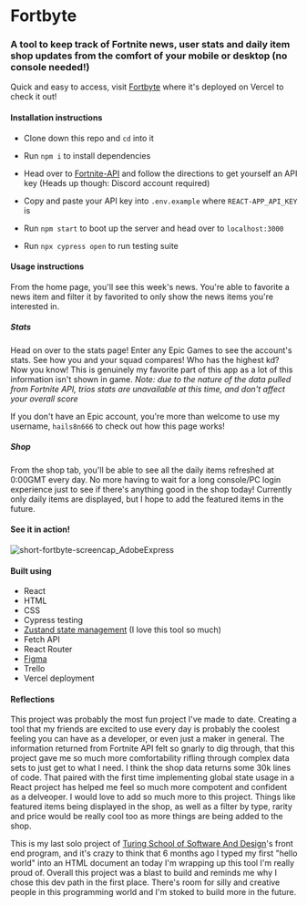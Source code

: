 # Fortbyte

### A tool to keep track of Fortnite news, user stats and daily item shop updates from the comfort of your mobile or desktop (no console needed!)

Quick and easy to access, visit [Fortbyte](https://fortbyte.vercel.app) where it's deployed on Vercel to check it out! 

#### Installation instructions

- Clone down this repo and `cd` into it
- Run `npm i` to install dependencies
- Head over to [Fortnite-API](https://dash.fortnite-api.com/account) and follow the directions to get yourself an API key (Heads up though: Discord account required)
- Copy and paste your API key into `.env.example` where `REACT-APP_API_KEY` is
- Run `npm start` to boot up the server and head over to `localhost:3000`

- Run `npx cypress open` to run testing suite

#### Usage instructions

From the home page, you'll see this week's news. You're able to favorite a news item and filter it by favorited to only show the news items you're interested in. 

##### Stats
Head on over to the stats page! Enter any Epic Games to see the account's stats. See how you and your squad compares! Who has the highest kd? Now you know! This is genuinely my favorite part of this app as a lot of this information isn't shown in game. *Note: due to the nature of the data pulled from Fortnite API, trios stats are unavailable at this time, and don't affect your overall score*

If you don't have an Epic account, you're more than welcome to use my username, `hails8n666` to check out how this page works!

##### Shop 
From the shop tab, you'll be able to see all the daily items refreshed at 0:00GMT every day. No more having to wait for a long console/PC login experience just to see if there's anything good in the shop today! Currently only daily items are displayed, but I hope to add the featured items in the future. 

#### See it in action! 
![short-fortbyte-screencap_AdobeExpress](https://user-images.githubusercontent.com/98280256/183130402-bd435431-07bf-4c79-817e-933cd6c96923.gif)

#### Built using
- React
- HTML
- CSS
- Cypress testing
- [Zustand state management](https://github.com/pmndrs/zustand) (I love this tool so much)
- Fetch API
- React Router
- [Figma](https://www.figma.com/file/zI4EPf1Ig9vMvZeoLkD9mI/Fortbyte?node-id=0%3A1)
- Trello 
- Vercel deployment

#### Reflections
This project was probably the most fun project I've made to date. Creating a tool that my friends are excited to use every day is probably the coolest feeling you can have as a developer, or even just a maker in general. The information returned from Fortnite API felt so gnarly to dig through, that this project gave me so much more comfortability rifling through complex data sets to just get to what I need. I think the shop data returns some 30k lines of code. That paired with the first time implementing global state usage in a React project has helped me feel so much more compotent and confident as a delveoper. I would love to add so much more to this project. Things like featured items being displayed in the shop, as well as a filter by type, rarity and price would be really cool too as more things are being added to the shop. 

This is my last solo project of [Turing School of Software And Design](https://turing.edu/)'s front end program, and it's crazy to think that 6 months ago I typed my first "hello world" into an HTML document an today I'm wrapping up this tool I'm really proud of. Overall this project was a blast to build and reminds me why I chose this dev path in the first place. There's room for silly and creative people in this programming world and I'm stoked to build more in the future. 
